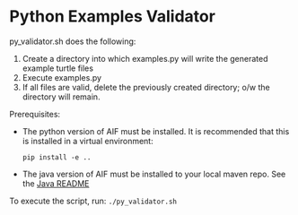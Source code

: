 # Python Examples Validator

py_validator.sh does the following:
1. Create a directory into which examples.py will write the generated example turtle files
1. Execute examples.py
1. If all files are valid, delete the previously created directory; o/w the directory will remain.

Prerequisites:
* The python version of AIF must be installed. It is recommended that this is installed in a virtual environment:

      pip install -e ..
* The java version of AIF must be installed to your local maven repo. See the [Java README](../../java/README.md)

To execute the script, run: `./py_validator.sh`

